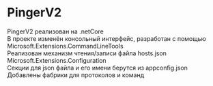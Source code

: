 # PingerV2
PingerV2 реализован на .netCore <br>
В проекте изменён консольный интерфейс, разработан с помощью Microsoft.Extensions.CommandLineTools <br>
Реализован механизм чтения/записи файла hosts.json Microsoft.Extensions.Configuration<br>
Секции для json файла и его имени берутся из appconfig.json <br>
Добавлены фабрики для протоколов и команд<br>
